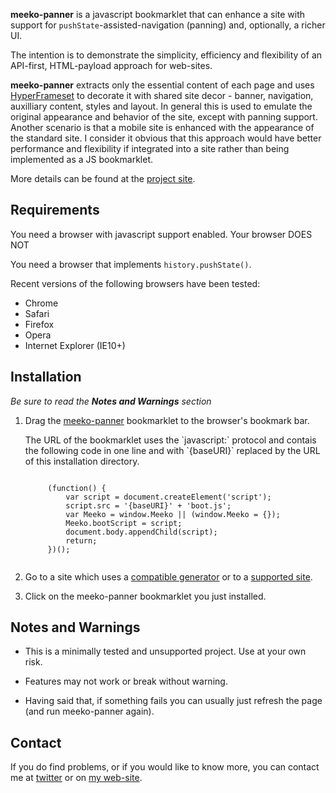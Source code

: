 **meeko-panner** is a javascript bookmarklet that can enhance a site with 
support for `pushState`-assisted-navigation (panning)
and, optionally, a richer UI. 

The intention is to demonstrate the simplicity, efficiency and flexibility of
an API-first, HTML-payload approach for web-sites.

**meeko-panner** extracts only the essential content of each page and 
uses [HyperFrameset](http://github.com/meekostuff/HyperFrameset) to 
decorate it with shared site decor -
banner, navigation, auxilliary content, styles and layout.
In general this is used to emulate the original appearance and behavior of the site,
except with panning support. 
Another scenario is that a mobile site is enhanced with the appearance of the standard site. 
I consider it obvious that this approach would have better performance and flexibility
if integrated into a site rather than being implemented as a JS bookmarklet. 

More details can be found at the [project site](https://github.com/shogun70/meeko-panner).


Requirements
------------

You need a browser with javascript support enabled. <script type="text/javascript">document.write("Your browser DOES")</script><noscript>Your browser DOES NOT</noscript>  

You need a browser that implements `history.pushState()`. <script type="text/javascript">document.write("Your browser ", !!history.pushState ? "DOES" : "DOES NOT")</script><br />

Recent versions of the following browsers have been tested:

- Chrome
- Safari
- Firefox
- Opera
- Internet Explorer (IE10+)


Installation
------------

*Be sure to read the **Notes and Warnings** section*

1. Drag the <a id="meeko-panner" title="meeko-panner" href="javascript:alert('There was a problem on the installation page. Perhaps Javascript isn't enabled');">meeko-panner</a> bookmarklet to the browser's bookmark bar.

	<div id="fallback">
	The URL of the bookmarklet uses the `javascript:` protocol and contais the following code in one line and with `{baseURI}` replaced by the URL of this installation directory. 

	<pre><code id="source" type="text/javascript">
		(function() {
			var script = document.createElement('script');
			script.src = '{baseURI}' + 'boot.js';
			var Meeko = window.Meeko || (window.Meeko = {});
			Meeko.bootScript = script;
			document.body.appendChild(script);
			return;
		})();
	</code></pre>
	</div>
	<script type="text/javascript">
		function $id(id) { return document.getElementById(id); }
		var baseURI = document.URL.replace(/\/[^\/]*$/, '/');
		var source = $id('source');
		var sourceText = source.textContent || source.innerText;
		var url = 'javascript:' + sourceText.replace(/\n\s*/g,' ').replace('{baseURI}', baseURI);
		var bookmarklet = $id('meeko-panner');
		bookmarklet.href = url;
		var fallback = $id('fallback');
		fallback.style.display = 'none';
	</script>

2. Go to a site which uses a [compatible generator](generators/) 
or to a [supported site](sites/). 

3. Click on the meeko-panner bookmarklet you just installed. 


Notes and Warnings
------------------

- This is a minimally tested and unsupported project. Use at your own risk.

- Features may not work or break without warning. 

- Having said that, if something fails you can usually just refresh the page (and run meeko-panner again).


Contact
-------

If you do find problems, or if you would like to know more, you can contact me at [twitter](https://twitter.com/Meekostuff)
or on [my web-site](http://meekostuff.net).
